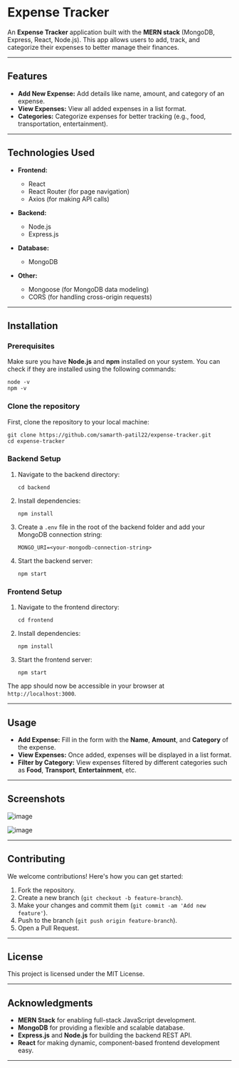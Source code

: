 

# Expense Tracker

An **Expense Tracker** application built with the **MERN stack** (MongoDB, Express, React, Node.js). This app allows users to add, track, and categorize their expenses to better manage their finances.

---

## Features

* **Add New Expense:** Add details like name, amount, and category of an expense.
* **View Expenses:** View all added expenses in a list format.
* **Categories:** Categorize expenses for better tracking (e.g., food, transportation, entertainment).

---

## Technologies Used

* **Frontend:**

  * React
  * React Router (for page navigation)
  * Axios (for making API calls)

* **Backend:**

  * Node.js
  * Express.js

* **Database:**

  * MongoDB

* **Other:**

  * Mongoose (for MongoDB data modeling)
  * CORS (for handling cross-origin requests)

---

## Installation

### Prerequisites

Make sure you have **Node.js** and **npm** installed on your system. You can check if they are installed using the following commands:

```
node -v
npm -v
```

### Clone the repository

First, clone the repository to your local machine:

```
git clone https://github.com/samarth-patil22/expense-tracker.git
cd expense-tracker
```

### Backend Setup

1. Navigate to the backend directory:

   ```
   cd backend
   ```

2. Install dependencies:

   ```
   npm install
   ```

3. Create a `.env` file in the root of the backend folder and add your MongoDB connection string:

   ```
   MONGO_URI=<your-mongodb-connection-string>
   ```

4. Start the backend server:

   ```
   npm start
   ```

### Frontend Setup

1. Navigate to the frontend directory:

   ```
   cd frontend
   ```

2. Install dependencies:

   ```
   npm install
   ```

3. Start the frontend server:

   ```
   npm start
   ```

The app should now be accessible in your browser at `http://localhost:3000`.

---

## Usage

* **Add Expense:** Fill in the form with the **Name**, **Amount**, and **Category** of the expense.
* **View Expenses:** Once added, expenses will be displayed in a list format.
* **Filter by Category:** View expenses filtered by different categories such as **Food**, **Transport**, **Entertainment**, etc.

---

## Screenshots

![image](https://github.com/user-attachments/assets/8dbc422c-17c4-4729-9a35-c09bbb3c922d)

![image](https://github.com/user-attachments/assets/b68f5430-d2c3-486a-9bbc-37dd8aa22153)



---

## Contributing

We welcome contributions! Here's how you can get started:

1. Fork the repository.
2. Create a new branch (`git checkout -b feature-branch`).
3. Make your changes and commit them (`git commit -am 'Add new feature'`).
4. Push to the branch (`git push origin feature-branch`).
5. Open a Pull Request.

---

## License

This project is licensed under the MIT License.

---

## Acknowledgments

* **MERN Stack** for enabling full-stack JavaScript development.
* **MongoDB** for providing a flexible and scalable database.
* **Express.js** and **Node.js** for building the backend REST API.
* **React** for making dynamic, component-based frontend development easy.

---

